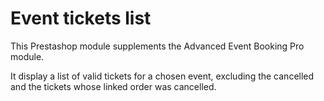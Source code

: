 # Event tickets list

This Prestashop module supplements the Advanced Event Booking Pro module.

It display a list of valid tickets for a chosen event, excluding the cancelled and the tickets whose linked order was cancelled.
